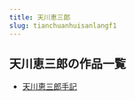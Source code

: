 ```yaml
---
title: 天川恵三郎
slug: tianchuanhuisanlangf1
---
```


## 天川恵三郎の作品一覧

- [天川恵三郎手記](tianchuanhuisanlangshouji33)
